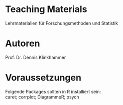 # Teaching Materials
Lehrmaterialien für Forschungsmethoden und Statistik

# Autoren
Prof. Dr. Dennis Klinkhammer

# Voraussetzungen
Folgende Packages sollten in R installiert sein:<br>
caret; corrplot; DiagrammeR; psych
